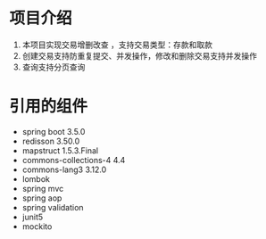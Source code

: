 # 项目介绍
1. 本项目实现交易增删改查 ，支持交易类型：存款和取款
2. 创建交易支持防重复提交、并发操作，修改和删除交易支持并发操作
3. 查询支持分页查询


# 引用的组件
* spring boot 3.5.0
* redisson 3.50.0
* mapstruct 1.5.3.Final
* commons-collections-4 4.4
* commons-lang3 3.12.0
* lombok
* spring mvc
* spring aop
* spring validation
* junit5
* mockito
